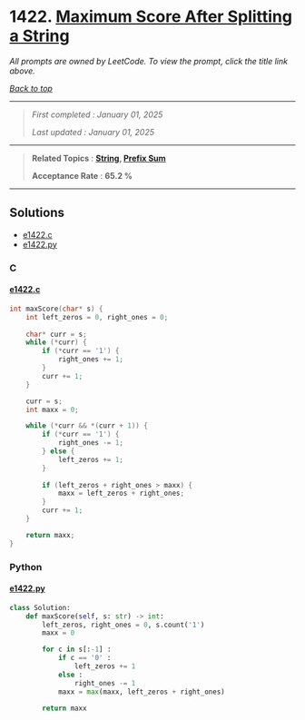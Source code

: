 # 1422. [Maximum Score After Splitting a String](<https://leetcode.com/problems/maximum-score-after-splitting-a-string>)

*All prompts are owned by LeetCode. To view the prompt, click the title link above.*

*[Back to top](<../README.md>)*

------

> *First completed : January 01, 2025*
>
> *Last updated : January 01, 2025*

------

> **Related Topics** : **[String](<by_topic/String.md>), [Prefix Sum](<by_topic/Prefix Sum.md>)**
>
> **Acceptance Rate** : **65.2 %**

------

## Solutions

- [e1422.c](<../my-submissions/e1422.c>)
- [e1422.py](<../my-submissions/e1422.py>)
### C
#### [e1422.c](<../my-submissions/e1422.c>)
```C
int maxScore(char* s) {
    int left_zeros = 0, right_ones = 0;
    
    char* curr = s;
    while (*curr) {
        if (*curr == '1') {
            right_ones += 1;
        }
        curr += 1;
    }

    curr = s;
    int maxx = 0;

    while (*curr && *(curr + 1)) {
        if (*curr == '1') {
            right_ones -= 1;
        } else {
            left_zeros += 1;
        }
        
        if (left_zeros + right_ones > maxx) {
            maxx = left_zeros + right_ones;
        }
        curr += 1;
    }

    return maxx;
}

```

### Python
#### [e1422.py](<../my-submissions/e1422.py>)
```Python
class Solution:
    def maxScore(self, s: str) -> int:
        left_zeros, right_ones = 0, s.count('1')
        maxx = 0

        for c in s[:-1] :
            if c == '0' :
                left_zeros += 1
            else :
                right_ones -= 1
            maxx = max(maxx, left_zeros + right_ones)
        
        return maxx

```

